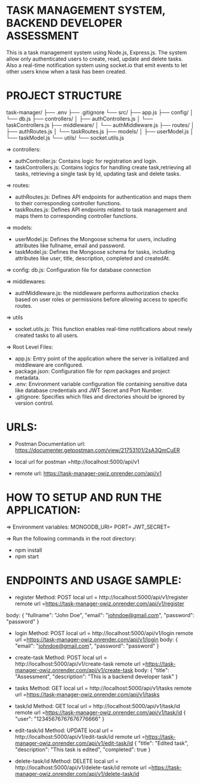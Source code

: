 TASK MANAGEMENT SYSTEM, BACKEND DEVELOPER ASSESSMENT
=======================================================
This is a task management system using Node.js, Express.js.
The system allow only authenticated users to create, read, update and delete tasks. Also a real-time notification system using socket.io that emit events to let other users know when a task has been created.

PROJECT STRUCTURE
=================
task-manager/
├── .env
├── .gitignore
└── src/
    ├── app.js
    ├── config/
    │   └── db.js
    ├── controllers/
    │   ├── authControllers.js
    │   └── taskControllers.js
    ├── middleware/
    │   └── authMiddleware.js
    ├── routes/
    │   ├── authRoutes.js
    │   └── taskRoutes.js
    ├── models/
    │   ├── userModel.js
    │   └── taskModel.js
    └── utils/
        └── socket.utils.js


=> controllers:
- authController.js: Contains logic for registration and login.
- taskControllers.js: Contains logics for handling create task,retrieving all tasks, retrieving a single task by Id, updating task and delete tasks.

=> routes:
- authRoutes.js: Defines API endpoints for authentication and maps them to their corresponding controller functions.
- taskRoutes.js: Defines API endpoints related to task management and maps them to corresponding controller functions.


=> models:
- userModel.js: Defines the Mongoose schema for users, including attributes like fullname, email and password.
- taskModel.js: Defines the Mongoose schema for tasks, including attributes like user, title, description, completed and createdAt.


=> config:
db.js: Configuration file for database connection

=> middlewares:
- authMiddleware.js: the middleware performs authorization checks based on user roles or permissions before allowing access to specific routes.

=> utils
- socket.utils.js: This function enables real-time notifications about newly created tasks to all users.

=> Root Level Files:
- app.js: Entry point of the application where the server is initialized and middleware are configured.
- package.json: Configuration file for npm packages and project metadata.
- .env: Environment variable configuration file containing sensitive data like database credentials and JWT Secret and Port Number.
- .gitignore: Specifies which files and directories should be ignored by version control.

 URLS:
 ====
- Postman Documentation url: https://documenter.getpostman.com/view/21753101/2sA3QmCuER

- local url for postman =http://localhost:5000/api/v1
- remote url: https://task-manager-owiz.onrender.com/api/v1


HOW TO SETUP AND RUN THE APPLICATION:
===========================
=> Environment variables:
MONGODB_URI=
PORT=
JWT_SECRET=


=> Run the following commands in the root directory:
- npm install
- npm start


ENDPOINTS AND USAGE SAMPLE:
==========================
- register
 Method: POST
 local url = http://localhost:5000/api/v1/register
 remote url =https://task-manager-owiz.onrender.com/api/v1/register

 body:
 {
    "fullname": "John Doe",
    "email": "johndoe@gmail.com",
    "password": "password"
 }

- login
Method: POST
local url = http://localhost:5000/api/v1/login
remote url =https://task-manager-owiz.onrender.com/api/v1/login
body:
{
    "email": "johndoe@gmail.com",
    "password": "password"
}

- create-task
Method: POST
local url = http://localhost:5000/api/v1/create-task
remote url =https://task-manager-owiz.onrender.com/api/v1/create-task
body:
{
    "title": "Assessment",
    "description": "This is a backend developer task"
}

- tasks
Method: GET
local url = http://localhost:5000/api/v1/tasks
remote url =https://task-manager-owiz.onrender.com/api/v1/tasks


- task/id
Method: GET
local url = http://localhost:5000/api/v1/task/id
remote url =https://task-manager-owiz.onrender.com/api/v1/task/id
{
    "user": "12345676767676776666"
}

- edit-task/id
Method: UPDATE
local url = http://localhost:5000/api/v1/edit-task/id
remote url =https://task-manager-owiz.onrender.com/api/v1/edit-task/id
{
    "title": "Edited task",
    "description": "This task is edited",
    "completed": true
}
 
- delete-task/id
Method: DELETE
local url = http://localhost:5000/api/v1/delete-task/id
remote url =https://task-manager-owiz.onrender.com/api/v1/delete-task/id
 